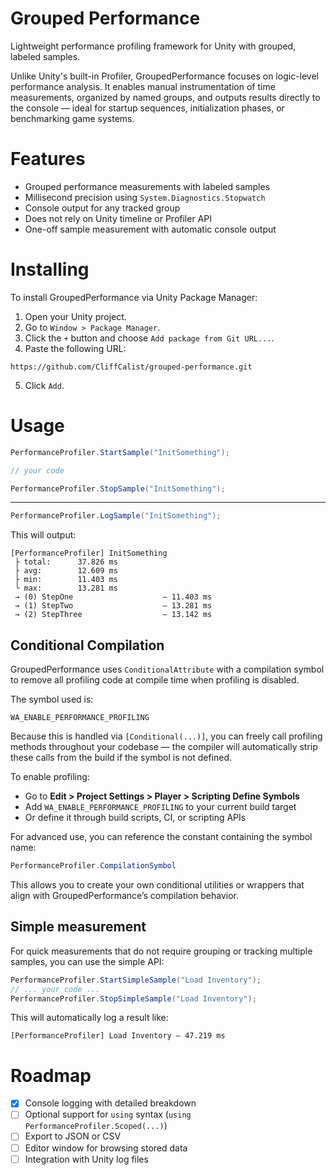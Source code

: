 # Grouped Performance

Lightweight performance profiling framework for Unity with grouped, labeled samples.

Unlike Unity's built-in Profiler, GroupedPerformance focuses on logic-level performance analysis. It enables manual instrumentation of time measurements, organized by named groups, and outputs results directly to the console — ideal for startup sequences, initialization phases, or benchmarking game systems.

# Features

- Grouped performance measurements with labeled samples
- Millisecond precision using `System.Diagnostics.Stopwatch`
- Console output for any tracked group
- Does not rely on Unity timeline or Profiler API
- One-off sample measurement with automatic console output

# Installing

To install GroupedPerformance via Unity Package Manager:

1. Open your Unity project.
2. Go to `Window > Package Manager`.
3. Click the `+` button and choose `Add package from Git URL...`.
4. Paste the following URL:

```
https://github.com/CliffCalist/grouped-performance.git
```

5. Click `Add`.

# Usage

```csharp
PerformanceProfiler.StartSample("InitSomething");

// your code

PerformanceProfiler.StopSample("InitSomething");
```

---

```csharp
PerformanceProfiler.LogSample("InitSomething");
```

This will output:

```
[PerformanceProfiler] InitSomething
 ├ total:      37.826 ms
 ├ avg:        12.609 ms
 ├ min:        11.403 ms
 └ max:        13.281 ms
 → (0) StepOne                    — 11.403 ms
 → (1) StepTwo                    — 13.281 ms
 → (2) StepThree                  — 13.142 ms
```

## Conditional Compilation

GroupedPerformance uses `ConditionalAttribute` with a compilation symbol to remove all profiling code at compile time when profiling is disabled.

The symbol used is:

```
WA_ENABLE_PERFORMANCE_PROFILING
```

Because this is handled via `[Conditional(...)]`, you can freely call profiling methods throughout your codebase — the compiler will automatically strip these calls from the build if the symbol is not defined.

To enable profiling:
- Go to **Edit > Project Settings > Player > Scripting Define Symbols**
- Add `WA_ENABLE_PERFORMANCE_PROFILING` to your current build target
- Or define it through build scripts, CI, or scripting APIs

For advanced use, you can reference the constant containing the symbol name:

```csharp
PerformanceProfiler.CompilationSymbol
```

This allows you to create your own conditional utilities or wrappers that align with GroupedPerformance’s compilation behavior.

## Simple measurement

For quick measurements that do not require grouping or tracking multiple samples, you can use the simple API:

```csharp
PerformanceProfiler.StartSimpleSample("Load Inventory");
// ... your code ...
PerformanceProfiler.StopSimpleSample("Load Inventory");
```

This will automatically log a result like:

```
[PerformanceProfiler] Load Inventory — 47.219 ms
```

# Roadmap

- [x] Console logging with detailed breakdown
- [ ] Optional support for `using` syntax (`using PerformanceProfiler.Scoped(...)`)
- [ ] Export to JSON or CSV
- [ ] Editor window for browsing stored data
- [ ] Integration with Unity log files
